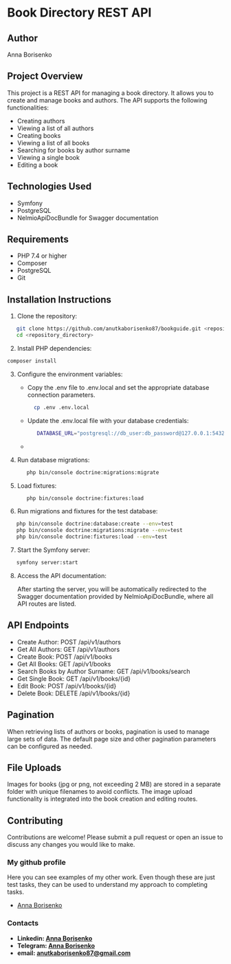# Book Directory REST API

## Author

Anna Borisenko

## Project Overview

This project is a REST API for managing a book directory. It allows you to create and manage books and authors. The API
supports the following functionalities:

- Creating authors
- Viewing a list of all authors
- Creating books
- Viewing a list of all books
- Searching for books by author surname
- Viewing a single book
- Editing a book

## Technologies Used

- Symfony
- PostgreSQL
- NelmioApiDocBundle for Swagger documentation

## Requirements

- PHP 7.4 or higher
- Composer
- PostgreSQL
- Git

## Installation Instructions

1. Clone the repository:

  ```bash
     git clone https://github.com/anutkaborisenko87/bookguide.git <repository_directory>
     cd <repository_directory>
  ```

2. Install PHP dependencies:

  ```bash
composer install
```

3. Configure the environment variables:

    - Copy the .env file to .env.local and set the appropriate database connection parameters.
      ```bash
        cp .env .env.local
      ```
    - Update the .env.local file with your database credentials:
      ```bash
         DATABASE_URL="postgresql://db_user:db_password@127.0.0.1:5432/db_name?serverVersion=13&charset=utf8"
      ```
    -
4. Run database migrations:
   ```bash
      php bin/console doctrine:migrations:migrate
   ```
5. Load fixtures:
   ```bash
      php bin/console doctrine:fixtures:load
   ```
6. Run migrations and fixtures for the test database:

  ```bash
     php bin/console doctrine:database:create --env=test
     php bin/console doctrine:migrations:migrate --env=test
     php bin/console doctrine:fixtures:load --env=test
  ```

7. Start the Symfony server:

  ```bash
     symfony server:start
  ```

8. Access the API documentation:

   After starting the server, you will be automatically redirected to the Swagger documentation provided by
   NelmioApiDocBundle, where all API routes are listed.

## API Endpoints
- Create Author: POST /api/v1/authors
- Get All Authors: GET /api/v1/authors
- Create Book: POST /api/v1/books
- Get All Books: GET /api/v1/books
- Search Books by Author Surname: GET /api/v1/books/search
- Get Single Book: GET /api/v1/books/{id}
- Edit Book: POST /api/v1/books/{id}
- Delete Book: DELETE /api/v1/books/{id}

## Pagination

When retrieving lists of authors or books, pagination is used to manage large sets of data. The default page size and other pagination parameters can be configured as needed.

## File Uploads

Images for books (jpg or png, not exceeding 2 MB) are stored in a separate folder with unique filenames to avoid conflicts. The image upload functionality is integrated into the book creation and editing routes.

## Contributing

Contributions are welcome! Please submit a pull request or open an issue to discuss any changes you would like to make.


### My github profile

Here you can see examples of my other work. Even though these are just test tasks, they can be used to understand my
approach to completing tasks.

- [Anna Borisenko](https://github.com/anutkaborisenko87/)

### Contacts

- **Linkedin: [Anna Borisenko](https://www.linkedin.com/in/anna-borisenko-695837213/)**
- **Telegram: [Anna Borisenko](https://t.me/AnutkaBorisenko)**
- **email: [anutkaborisenko87@gmail.com](anutkaborisenko87@gmail.com)**
